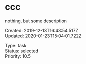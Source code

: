 # ccc

nothing, but some description

Created: 2019-12-13T16:43:54.517Z  
Updated: 2020-01-23T15:04:01.722Z

Type: task  
Status: selected  
Priority: 10.5
